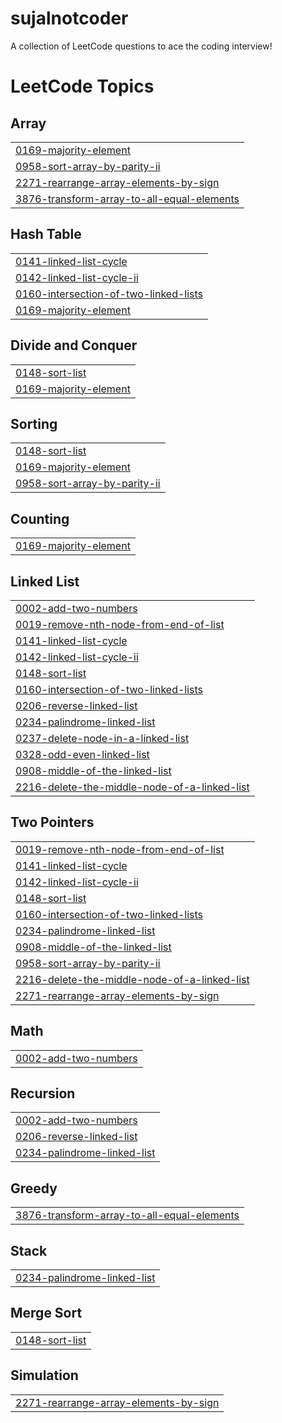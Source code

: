 # sujalnotcoder
A collection of LeetCode questions to ace the coding interview!

<!---LeetCode Topics Start-->
# LeetCode Topics
## Array
|  |
| ------- |
| [0169-majority-element](https://github.com/suja0981/sujalnotcoder/tree/master/0169-majority-element) |
| [0958-sort-array-by-parity-ii](https://github.com/suja0981/sujalnotcoder/tree/master/0958-sort-array-by-parity-ii) |
| [2271-rearrange-array-elements-by-sign](https://github.com/suja0981/sujalnotcoder/tree/master/2271-rearrange-array-elements-by-sign) |
| [3876-transform-array-to-all-equal-elements](https://github.com/suja0981/sujalnotcoder/tree/master/3876-transform-array-to-all-equal-elements) |
## Hash Table
|  |
| ------- |
| [0141-linked-list-cycle](https://github.com/suja0981/sujalnotcoder/tree/master/0141-linked-list-cycle) |
| [0142-linked-list-cycle-ii](https://github.com/suja0981/sujalnotcoder/tree/master/0142-linked-list-cycle-ii) |
| [0160-intersection-of-two-linked-lists](https://github.com/suja0981/sujalnotcoder/tree/master/0160-intersection-of-two-linked-lists) |
| [0169-majority-element](https://github.com/suja0981/sujalnotcoder/tree/master/0169-majority-element) |
## Divide and Conquer
|  |
| ------- |
| [0148-sort-list](https://github.com/suja0981/sujalnotcoder/tree/master/0148-sort-list) |
| [0169-majority-element](https://github.com/suja0981/sujalnotcoder/tree/master/0169-majority-element) |
## Sorting
|  |
| ------- |
| [0148-sort-list](https://github.com/suja0981/sujalnotcoder/tree/master/0148-sort-list) |
| [0169-majority-element](https://github.com/suja0981/sujalnotcoder/tree/master/0169-majority-element) |
| [0958-sort-array-by-parity-ii](https://github.com/suja0981/sujalnotcoder/tree/master/0958-sort-array-by-parity-ii) |
## Counting
|  |
| ------- |
| [0169-majority-element](https://github.com/suja0981/sujalnotcoder/tree/master/0169-majority-element) |
## Linked List
|  |
| ------- |
| [0002-add-two-numbers](https://github.com/suja0981/sujalnotcoder/tree/master/0002-add-two-numbers) |
| [0019-remove-nth-node-from-end-of-list](https://github.com/suja0981/sujalnotcoder/tree/master/0019-remove-nth-node-from-end-of-list) |
| [0141-linked-list-cycle](https://github.com/suja0981/sujalnotcoder/tree/master/0141-linked-list-cycle) |
| [0142-linked-list-cycle-ii](https://github.com/suja0981/sujalnotcoder/tree/master/0142-linked-list-cycle-ii) |
| [0148-sort-list](https://github.com/suja0981/sujalnotcoder/tree/master/0148-sort-list) |
| [0160-intersection-of-two-linked-lists](https://github.com/suja0981/sujalnotcoder/tree/master/0160-intersection-of-two-linked-lists) |
| [0206-reverse-linked-list](https://github.com/suja0981/sujalnotcoder/tree/master/0206-reverse-linked-list) |
| [0234-palindrome-linked-list](https://github.com/suja0981/sujalnotcoder/tree/master/0234-palindrome-linked-list) |
| [0237-delete-node-in-a-linked-list](https://github.com/suja0981/sujalnotcoder/tree/master/0237-delete-node-in-a-linked-list) |
| [0328-odd-even-linked-list](https://github.com/suja0981/sujalnotcoder/tree/master/0328-odd-even-linked-list) |
| [0908-middle-of-the-linked-list](https://github.com/suja0981/sujalnotcoder/tree/master/0908-middle-of-the-linked-list) |
| [2216-delete-the-middle-node-of-a-linked-list](https://github.com/suja0981/sujalnotcoder/tree/master/2216-delete-the-middle-node-of-a-linked-list) |
## Two Pointers
|  |
| ------- |
| [0019-remove-nth-node-from-end-of-list](https://github.com/suja0981/sujalnotcoder/tree/master/0019-remove-nth-node-from-end-of-list) |
| [0141-linked-list-cycle](https://github.com/suja0981/sujalnotcoder/tree/master/0141-linked-list-cycle) |
| [0142-linked-list-cycle-ii](https://github.com/suja0981/sujalnotcoder/tree/master/0142-linked-list-cycle-ii) |
| [0148-sort-list](https://github.com/suja0981/sujalnotcoder/tree/master/0148-sort-list) |
| [0160-intersection-of-two-linked-lists](https://github.com/suja0981/sujalnotcoder/tree/master/0160-intersection-of-two-linked-lists) |
| [0234-palindrome-linked-list](https://github.com/suja0981/sujalnotcoder/tree/master/0234-palindrome-linked-list) |
| [0908-middle-of-the-linked-list](https://github.com/suja0981/sujalnotcoder/tree/master/0908-middle-of-the-linked-list) |
| [0958-sort-array-by-parity-ii](https://github.com/suja0981/sujalnotcoder/tree/master/0958-sort-array-by-parity-ii) |
| [2216-delete-the-middle-node-of-a-linked-list](https://github.com/suja0981/sujalnotcoder/tree/master/2216-delete-the-middle-node-of-a-linked-list) |
| [2271-rearrange-array-elements-by-sign](https://github.com/suja0981/sujalnotcoder/tree/master/2271-rearrange-array-elements-by-sign) |
## Math
|  |
| ------- |
| [0002-add-two-numbers](https://github.com/suja0981/sujalnotcoder/tree/master/0002-add-two-numbers) |
## Recursion
|  |
| ------- |
| [0002-add-two-numbers](https://github.com/suja0981/sujalnotcoder/tree/master/0002-add-two-numbers) |
| [0206-reverse-linked-list](https://github.com/suja0981/sujalnotcoder/tree/master/0206-reverse-linked-list) |
| [0234-palindrome-linked-list](https://github.com/suja0981/sujalnotcoder/tree/master/0234-palindrome-linked-list) |
## Greedy
|  |
| ------- |
| [3876-transform-array-to-all-equal-elements](https://github.com/suja0981/sujalnotcoder/tree/master/3876-transform-array-to-all-equal-elements) |
## Stack
|  |
| ------- |
| [0234-palindrome-linked-list](https://github.com/suja0981/sujalnotcoder/tree/master/0234-palindrome-linked-list) |
## Merge Sort
|  |
| ------- |
| [0148-sort-list](https://github.com/suja0981/sujalnotcoder/tree/master/0148-sort-list) |
## Simulation
|  |
| ------- |
| [2271-rearrange-array-elements-by-sign](https://github.com/suja0981/sujalnotcoder/tree/master/2271-rearrange-array-elements-by-sign) |
<!---LeetCode Topics End-->

